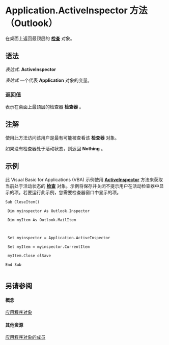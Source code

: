 
# Application.ActiveInspector 方法 （Outlook）

在桌面上返回最顶层的 **[检查](d7384756-669c-0549-1032-c3b864187994.md)** 对象。


## 语法

 _表达式_. **ActiveInspector**

 _表达式_ 一个代表 **Application** 对象的变量。


### 返回值

表示在桌面上最顶层的检查器 **检查器** 。


## 注解

使用此方法访问该用户是最有可能被查看该 **检查器** 对象。

如果没有检查器处于活动状态，则返回 **Nothing** 。


## 示例

此 Visual Basic for Applications (VBA) 示例使用 **[ActiveInspector](3f2b6491-7b4b-8165-327e-b319711d5656.md)** 方法来获取当前处于活动状态的 **[检查](d7384756-669c-0549-1032-c3b864187994.md)** 对象。示例将保存并关闭不提示用户在活动检查器中显示的项。若要运行此示例，您需要检查器窗口中显示的项。


```
Sub CloseItem() 
 
 Dim myinspector As Outlook.Inspector 
 
 Dim myItem As Outlook.MailItem 
 
 
 
 Set myinspector = Application.ActiveInspector 
 
 Set myItem = myinspector.CurrentItem 
 
 myItem.Close olSave 
 
End Sub 
 

```


## 另请参阅


#### 概念


[应用程序对象](797003e7-ecd1-eccb-eaaf-32d6ddde8348.md)
#### 其他资源


[应用程序对象的成员](3519c89c-2353-85ee-7ddc-62e5dd85a8e7.md)
